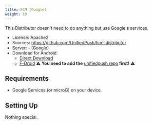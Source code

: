 ```yaml
---
title: FCM (Google)
weight: 10
---
```


This Distributor doesn't need to do anything but use Google's services.

* License: Apache2
* Sources: <https://github.com/UnifiedPush/fcm-distributor>
* Server: - (Google)
* Download for Android:
  * [Direct Download](https://github.com/UnifiedPush/fcm-distributor/releases/download/1.0.0/up-fcm-distributor-1.0.0.apk)
  * [F-Droid](https://f-droid.org/packages/org.unifiedpush.distributor.fcm/) ⚠️  **You need to     add the** [unifiedpush repo](https://repo.unifiedpush.org) **first!** ⚠️

## Requirements

* Google Services (or microG) on your device.

## Setting Up

Nothing special.
